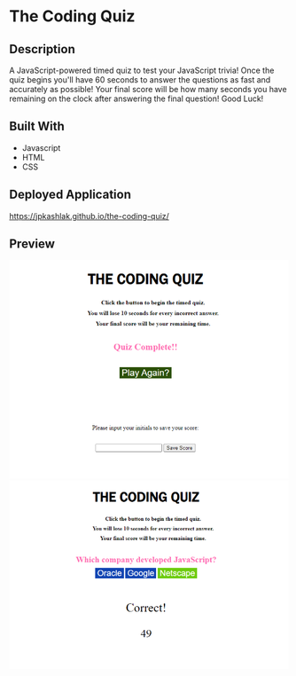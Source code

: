 # The Coding Quiz
## Description
A JavaScript-powered timed quiz to test your JavaScript trivia!
Once the quiz begins you'll have 60 seconds to answer the questions as fast and accurately as possible!
Your final score will be how many seconds you have remaining on the clock after answering the final question!
Good Luck! 

## Built With
* Javascript
* HTML
* CSS

## Deployed Application
https://jpkashlak.github.io/the-coding-quiz/


## Preview
![Code Quiz1](./assets/images/screenshot2.png)
![Code Quiz2](./assets/images/screenshot1.png)